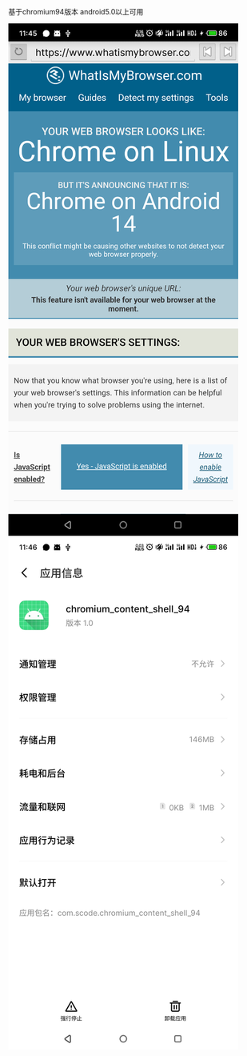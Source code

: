 基于chromium94版本 android5.0以上可用

![img](https://github.com/993739033/chromium_content_shell_94/blob/main/pic/20241211114544.png)
![img](https://github.com/993739033/chromium_content_shell_94/blob/main/pic/20241211114558.png)
